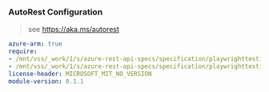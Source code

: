### AutoRest Configuration

> see https://aka.ms/autorest

``` yaml
azure-arm: true
require:
- /mnt/vss/_work/1/s/azure-rest-api-specs/specification/playwrighttesting/resource-manager/readme.md
- /mnt/vss/_work/1/s/azure-rest-api-specs/specification/playwrighttesting/resource-manager/readme.go.md
license-header: MICROSOFT_MIT_NO_VERSION
module-version: 0.1.1
```